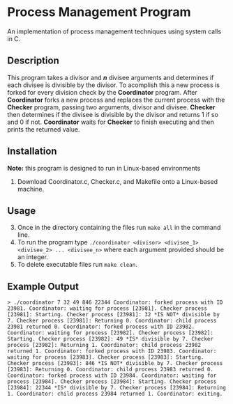 # Process Management Program
An implementation of process management techniques using system calls in C.
## Description
This program takes a divisor and ***n*** divisee arguments and determines if each divisee is divisible by the divisor. 
To acomplish this a new process is forked for every division check by the **Coordinator** program.
After **Coordinator** forks a new process and replaces the current process with the **Checker** program, passing two arguments, divisor and divisee.
**Checker** then determines if the divisee is divisible by the divisor and returns 1 if so and 0 if not.
**Coordinator** waits for **Checker** to finish executing and then prints the returned value.
## Installation
**Note:** this program is designed to run in Linux-based environments
1. Download Coordinator.c, Checker.c, and Makefile onto a Linux-based machine.
## Usage
3. Once in the directory containing the files run `make all` in the command line.
4. To run the program type `./coordinator <divisor> <divisee_1> <divisee_2> ... <divisee_n>` where each argument provided should be an integer.
5. To delete executable files run `make clean`.
## Example Output
`> ./coordinator 7 32 49 846 22344
Coordinator: forked process with ID 23981.
Coordinator: waiting for process [23981].
Checker process [23981]: Starting.
Checker process [23981]: 32 *IS NOT* divisible by 7.
Checker process [23981]: Returning 0.
Coordinator: child process 23981 returned 0.
Coordinator: forked process with ID 23982.
Coordinator: waiting for process [23982].
Checker process [23982]: Starting.
Checker process [23982]: 49 *IS* divisible by 7.
Checker process [23982]: Returning 1.
Coordinator: child process 23982 returned 1.
Coordinator: forked process with ID 23983.
Coordinator: waiting for process [23983].
Checker process [23983]: Starting.
Checker process [23983]: 846 *IS NOT* divisible by 7.
Checker process [23983]: Returning 0.
Coordinator: child process 23983 returned 0.
Coordinator: forked process with ID 23984.
Coordinator: waiting for process [23984].
Checker process [23984]: Starting.
Checker process [23984]: 22344 *IS* divisible by 7.
Checker process [23984]: Returning 1.
Coordinator: child process 23984 returned 1.
Coordinator: exiting.`
